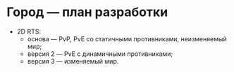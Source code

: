 # Город &mdash; план разработки

* 2D RTS:
	* основа &mdash; PvP, PvE со статичными противниками, неизменяемый мир;
	* версия 2 &mdash; PvE с динамичными противниками;
	* версия 3 &mdash; изменяемый мир.
